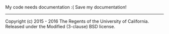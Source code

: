 My code needs documentation :( Save my documentation!

----------

Copyright (c) 2015 - 2016 The Regents of the University of California. Released under the Modified (3-clause) BSD license.
